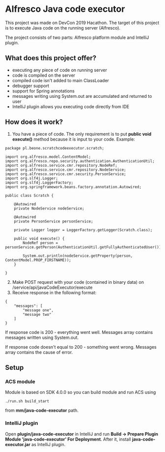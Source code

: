 # Alfresco Java code executor

This project was made on DevCon 2019 Hacathon. The target of this project is to execute Java code on the running server (Alfresco). 

The project consists of two parts: Alfresco platform module and IntelliJ plugin.

## What does this project offer?

* executing any piece of code on running server
* code is compiled on the server
* compiled code isn't added to main ClassLoader
* debugger support
* support for Spring annotations
* messages writing using System.out are accumulated and returned to user
* IntelliJ plugin allows you executing code directly from IDE

## How does it work?

1. You have a piece of code. The only requirement is to put **public void execute()** method because it is input to your code. Example:
```
package pl.beone.scratchcodeexecutor.scratch;

import org.alfresco.model.ContentModel;
import org.alfresco.repo.security.authentication.AuthenticationUtil;
import org.alfresco.service.cmr.repository.NodeRef;
import org.alfresco.service.cmr.repository.NodeService;
import org.alfresco.service.cmr.security.PersonService;
import org.slf4j.Logger;
import org.slf4j.LoggerFactory;
import org.springframework.beans.factory.annotation.Autowired;

public class Scratch {

    @Autowired
    private NodeService nodeService;

    @Autowired
    private PersonService personService;

    private Logger logger = LoggerFactory.getLogger(Scratch.class);

    public void execute() {
        NodeRef person = personService.getPerson(AuthenticationUtil.getFullyAuthenticatedUser());

        System.out.println(nodeService.getProperty(person, ContentModel.PROP_FIRSTNAME));
    }

}
```
2. Make POST request with your code (contained in binary data) on /service/api/javaCodeExecutor/execute
3. Receive response in the following format:
```
{
    "messages": [
        "message one",
        "message two"
    ]
}
```
If response code is 200 - everything went well. Messages array contains messages written using System.out.

If response code doesn't equal to 200 - something went wrong. Messages array contains the cause of error.

## Setup
### ACS module
Module is based on SDK 4.0.0 so you can build module and run ACS using
```
./run.sh build_start
```
from **mm/java-code-executor** path.

### IntelliJ plugin
Open **plugin/java-code-executor** in IntelliJ and run **Build -> Prepare Plugin Module 'java-code-executor' For Deployment**.
After it, install **java-code-executor.jar** as IntelliJ plugin.
